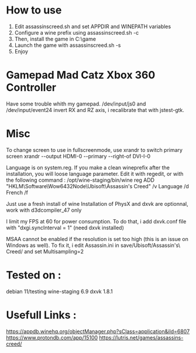 # How to use

1) Edit assassinscreed.sh and set APPDIR and WINEPATH variables
2) Configure a wine prefix using assassinscreed.sh -c
3) Then, install the game in C:\game
4) Launch the game with assassinscreed.sh -s
5) Enjoy

# Gamepad Mad Catz Xbox 360 Controller

Have some trouble whith my gamepad. /dev/input/js0 and /dev/input/event24 invert RX and RZ axis, i recalibrate that with jstest-gtk.

# Misc

To change screen to use in fullscreenmode, use xrandr to switch primary screen
  xrandr --output HDMI-0 --primary --right-of DVI-I-0

Language is on system.reg. If you make a clean wineprefix after the installation, you will loose language parameter. Edit it with regedit, or with the following command :
/opt/wine-staging/bin/wine reg ADD "HKLM\Software\Wow6432Node\Ubisoft\Assassin's Creed" /v Language /d French /f

Just use a fresh install of wine
Installation of PhysX and dxvk are optionnal, work with d3dcompiler_47 only

I limit my FPS at 60 for power consumption. To do that, i add dxvk.conf file with "dxgi.syncInterval = 1" (need dxvk installed)

MSAA cannot be enabled if the resolution is set too high (this is an issue on Windows as well). To fix it, i edit Assassin.ini  in save/Ubisoft/Assassin\'s\ Creed/ and set Multisampling=2

# Tested on :

debian 11/testing
wine-staging 6.9
dxvk 1.8.1

# Usefull Links :

https://appdb.winehq.org/objectManager.php?sClass=application&iId=6807
https://www.protondb.com/app/15100
https://lutris.net/games/assassins-creed/
